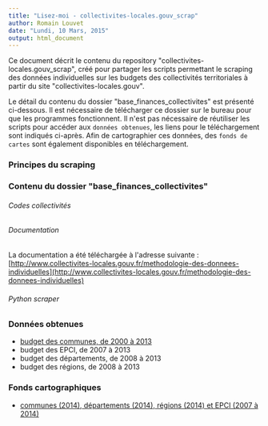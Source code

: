 ```yaml
---
title: "Lisez-moi - collectivites-locales.gouv_scrap"
author: Romain Louvet
date: "Lundi, 10 Mars, 2015"
output: html_document
---
```


Ce document décrit le contenu du repository "collectivites-locales.gouv_scrap", créé pour partager les scripts permettant le scraping des données individuelles sur les budgets des collectivités territoriales à partir du site "collectivites-locales.gouv".

Le détail du contenu du dossier "base_finances_collectivites" est présenté ci-dessous. Il est nécessaire de télécharger ce dossier sur le bureau pour que les programmes fonctionnent. Il n'est pas nécessaire de réutiliser les scripts pour accéder aux ```données obtenues```, les liens pour le téléchargement sont indiqués ci-après. Afin de cartographier ces données, des ```fonds de cartes``` sont également disponibles en téléchargement.

### Principes du scraping

### Contenu du dossier "base_finances_collectivites"

###### Codes collectivités

###### Documentation

La documentation a été téléchargée à l'adresse suivante : [http://www.collectivites-locales.gouv.fr/methodologie-des-donnees-individuelles](http://www.collectivites-locales.gouv.fr/methodologie-des-donnees-individuelles)

###### Python scraper

### Données obtenues

- [budget des communes, de 2000 à 2013](https://www.dropbox.com/s/bob2cr8mhnfwb4v/coll_loc_comm2000_2013.7z?dl=0)
- budget des EPCI, de 2007 à 2013
- budget des départements, de 2008 à 2013
- budget des régions, de 2008 à 2013

### Fonds cartographiques

- [communes (2014), départements (2014), régions (2014) et EPCI (2007 à 2014)](https://www.dropbox.com/s/0pmx33mzzempu43/base_fi_coll_carto_metropole.7z?dl=0)

